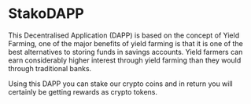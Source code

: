 # StakoDAPP

This Decentralised Application (DAPP) is based on the concept of Yield Farming, one of the major benefits of yield farming is that it is one of the best alternatives to storing funds in savings accounts. Yield farmers can earn considerably higher interest through yield farming than they would through traditional banks.

Using this DAPP you can stake our crypto coins and in return you will certainly be getting rewards as crypto tokens.
